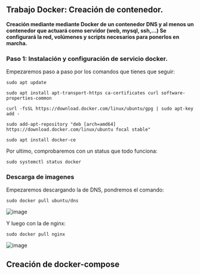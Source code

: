 ## Trabajo Docker: Creación de contenedor.

**Creación mediante mediante Docker de un contenedor DNS y al menos un contenedor que actuará como servidor (web, mysql, ssh,...) Se configurará la red, volúmenes y scripts necesarios para ponerlos en marcha.**

### Paso 1: Instalación y configuración de servicio docker.

Empezaremos paso a paso por los comandos que tienes que seguir:

```
sudo apt update
```

```
sudo apt install apt-transport-https ca-certificates curl software-properties-common
```

```
curl -fsSL https://download.docker.com/linux/ubuntu/gpg | sudo apt-key add -
```

```
sudo add-apt-repository "deb [arch=amd64] https://download.docker.com/linux/ubuntu focal stable"
```

```
sudo apt install docker-ce
```

Por ultimo, comprobaremos con un status que todo funciona:

```
sudo systemctl status docker
```

### Descarga de imagenes

Empezaremos descargando la de DNS, pondremos el comando:

```
sudo docker pull ubuntu/dns
```

![image](https://github.com/ElAnotio/SRI-ASIR2/assets/122453991/b5935bd2-40ca-4455-b617-51e4b29f55b1)

Y luego con la de nginx:

```
sudo docker pull nginx
```

![image](https://github.com/ElAnotio/SRI-ASIR2/assets/122453991/294ffa62-c20c-4c13-a5fd-1f108354f74b)

## Creación de docker-compose





